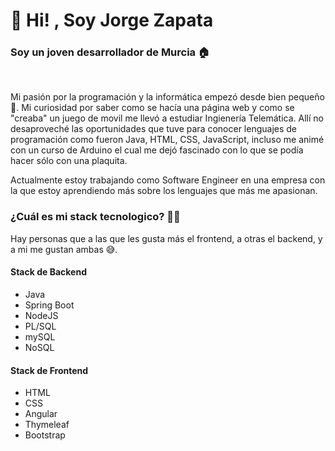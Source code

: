 <!--- 👋 Hi, I’m @jzapataa
 👀 I’m interested in ...
 🌱 I’m currently learning ...
💞️ I’m looking to collaborate on ...
 📫 How to reach me ...

<!---
jzapataa/jzapataa is a ✨ special ✨ repository because its `README.md` (this file) appears on your GitHub profile.
You can click the Preview link to take a look at your changes.
--->


<h1>👋 Hi! , Soy Jorge Zapata</h1>

<h3>Soy un joven desarrollador de Murcia 🏠</h3> <br> 
<p>Mi pasión por la programación y la informática empezó desde bien pequeño 👶. Mi curiosidad por saber como se hacía una página web y como se "creaba" un juego de movil me llevó a estudiar Ingienería Telemática. Allí no desaproveché las oportunidades que tuve para conocer lenguajes de programación como fueron Java, HTML, CSS, JavaScript, incluso me animé con un curso de Arduino el cual me dejó fascinado con lo que se podía hacer sólo con una plaquita.</p>
<p>Actualmente estoy trabajando como Software Engineer en una empresa con la que estoy aprendiendo más sobre los lenguajes que más me apasionan.</p>

<h3>¿Cuál es mi stack tecnologico? 👨‍💻</h3>
Hay personas que a las que les gusta más el frontend, a otras el backend, y a mi me gustan ambas 😅.

<h4>Stack de Backend</h4>
<ul>
<li>Java</li>
<li>Spring Boot</li>
<li>NodeJS</li>
<li>PL/SQL</lI>
<li>mySQL</lI>
<li>NoSQL</lI>
</ul>
 
<h4>Stack de Frontend</h4>
<ul>
<li>HTML</li>
<li>CSS</li>
<li>Angular</li>
<li>Thymeleaf</li>
<li>Bootstrap</li>
</ul>

